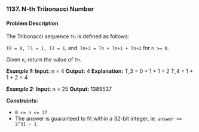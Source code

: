 ### 1137. N-th Tribonacci Number

#### Problem Description

The Tribonacci sequence `Tn` is defined as follows: 

`T0 = 0, T1 = 1, T2 = 1`, and` Tn+3 = Tn + Tn+1 + Tn+2` for `n >= 0`.

Given `n`, return the value of `Tn`.

***Example 1:*** 
**Input:**  n = 4
**Output:**  4
**Explanation:**
T_3 = 0 + 1 + 1 = 2
T_4 = 1 + 1 + 2 = 4

***Example 2:*** 
**Input:**  n = 25
**Output:**  1389537
 
***Constraints:*** 
- `0 <= n <= 37`
- The answer is guaranteed to fit within a 32-bit integer, ie. `answer <= 2^31 - 1.`